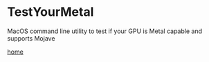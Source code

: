 # TestYourMetal
MacOS command line utility to test if your GPU is Metal capable and supports Mojave

[home](http://www.mazookie.com)
